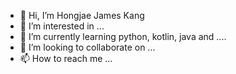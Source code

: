 - 👋 Hi, I’m Hongjae James Kang
- 👀 I’m interested in ...
- 🌱 I’m currently learning python, kotlin, java and ....
- 💞️ I’m looking to collaborate on ...
- 📫 How to reach me ...

<!---
james-kanghj/james-kanghj is a ✨ special ✨ repository because its `README.md` (this file) appears on your GitHub profile.
You can click the Preview link to take a look at your changes.
--->
